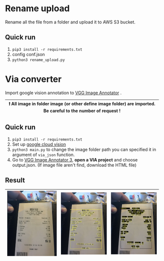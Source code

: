 # Rename upload

Rename all the file from a folder and upload it to AWS S3 bucket.

## Quick run
1. `pip3 install -r requirements.txt`
2. config conf.json
3. `python3 rename_upload.py`

# Via converter

Import google vision annotation to [VGG Image Annotator](https://www.robots.ox.ac.uk/~vgg/software/via/)
.

| :exclamation:   All image in folder image (or other define image folder) are imported. Be careful to the number of request !   |
|-----------------------------------------|

## Quick run

1. `pip3 install -r requirements.txt`
2. Set up [google cloud vision](https://cloud.google.com/vision/docs/quickstart-client-libraries)
3. `python3 main.py` to change the image folder path you can specified it in argument of `via_json` function.
4. Go to [VGG Image Annotator 3](https://www.robots.ox.ac.uk/~vgg/software/via/app/via_image_annotator.html), **open a
   VIA project** and choose output.json. (If image file aren't find, download the HTML file)

## Result


| ![via0](./doc/via0.png)   |      ![via](./doc/via.png)      |  ![via2](./doc/via2.png) |
|----------|:-------------:|------:|
